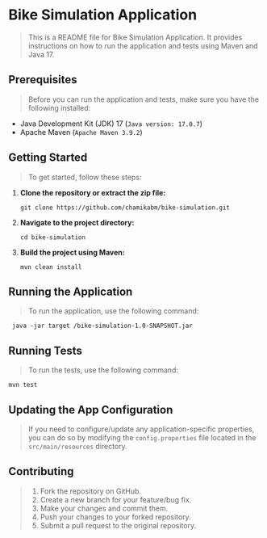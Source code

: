 # Bike Simulation Application

> This is a README file for Bike Simulation Application. It provides instructions on how to run the application and tests using Maven and Java 17.

## Prerequisites

> Before you can run the application and tests, make sure you have the following installed:

- Java Development Kit (JDK) 17 (`Java version: 17.0.7`)
- Apache Maven (`Apache Maven 3.9.2`)

## Getting Started

> To get started, follow these steps:

1. <b>Clone the repository or extract the zip file:</b>

   ```shell
   git clone https://github.com/chamikabm/bike-simulation.git
   ```

2. <b>Navigate to the project directory:</b>

    ```shell
    cd bike-simulation
    ```

3. <b>Build the project using Maven:</b>
    ```shell
    mvn clean install
    ```

## Running the Application

> To run the application, use the following command:

```shell
 java -jar target /bike-simulation-1.0-SNAPSHOT.jar
````

## Running Tests

> To run the tests, use the following command:
>
```shell
mvn test
```

## Updating the App Configuration

> If you need to configure/update any application-specific properties,
> you can do so by modifying the `config.properties` file located in the `src/main/resources` directory.

## Contributing
> 1. Fork the repository on GitHub.
> 2. Create a new branch for your feature/bug fix.
> 3. Make your changes and commit them.
> 4. Push your changes to your forked repository.
> 5. Submit a pull request to the original repository.

